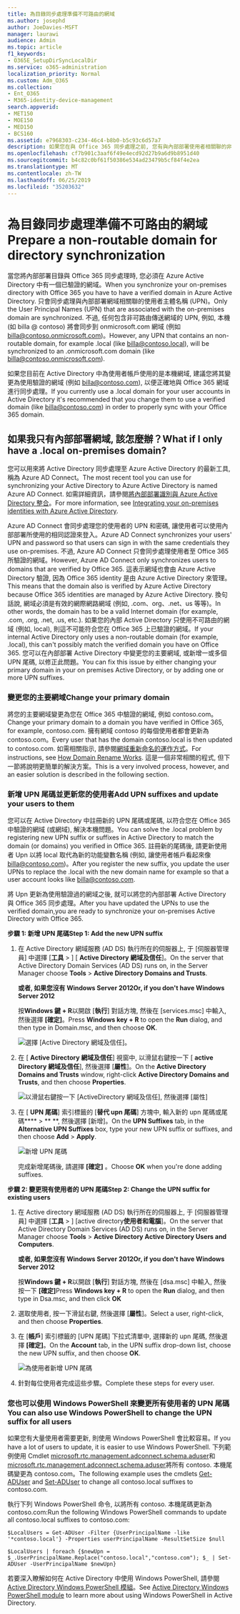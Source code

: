 ```yaml
---
title: 為目錄同步處理準備不可路由的網域
ms.author: josephd
author: JoeDavies-MSFT
manager: laurawi
audience: Admin
ms.topic: article
f1_keywords:
- O365E_SetupDirSyncLocalDir
ms.service: o365-administration
localization_priority: Normal
ms.custom: Adm_O365
ms.collection:
- Ent_O365
- M365-identity-device-management
search.appverid:
- MET150
- MOE150
- MED150
- BCS160
ms.assetid: e7968303-c234-46c4-b8b0-b5c93c6d57a7
description: 如果您在與 Office 365 同步處理之前, 您有與內部部署使用者相關聯的非 routale 網域, 請瞭解要執行的操作。
ms.openlocfilehash: cf7b901c3aaf6f49e4ecd92d27b9a6d9b8951d40
ms.sourcegitcommit: b4c82c0bf61f50386e534ad23479b5cf84f4e2ea
ms.translationtype: MT
ms.contentlocale: zh-TW
ms.lasthandoff: 06/25/2019
ms.locfileid: "35203632"
---
```

# <a name="prepare-a-non-routable-domain-for-directory-synchronization"></a><span data-ttu-id="547c7-103">為目錄同步處理準備不可路由的網域</span><span class="sxs-lookup"><span data-stu-id="547c7-103">Prepare a non-routable domain for directory synchronization</span></span>
<span data-ttu-id="547c7-104">當您將內部部署目錄與 Office 365 同步處理時, 您必須在 Azure Active Directory 中有一個已驗證的網域。</span><span class="sxs-lookup"><span data-stu-id="547c7-104">When you synchronize your on-premises directory with Office 365 you have to have a verified domain in Azure Active Directory.</span></span> <span data-ttu-id="547c7-105">只會同步處理與內部部署網域相關聯的使用者主體名稱 (UPN)。</span><span class="sxs-lookup"><span data-stu-id="547c7-105">Only the User Principal Names (UPN) that are associated with the on-premises domain are synchronized.</span></span> <span data-ttu-id="547c7-106">不過, 任何包含非可路由傳送網域的 UPN, 例如, 本機 (如 billa @ contoso) 將會同步到 onmicrosoft.com 網域 (例如 billa@contoso.onmicrosoft.com)。</span><span class="sxs-lookup"><span data-stu-id="547c7-106">However, any UPN that contains an non-routable domain, for example .local (like billa@contoso.local), will be synchronized to an .onmicrosoft.com domain (like billa@contoso.onmicrosoft.com).</span></span> 

<span data-ttu-id="547c7-107">如果您目前在 Active Directory 中為使用者帳戶使用的是本機網域, 建議您將其變更為使用驗證的網域 (例如 billa@contoso.com), 以便正確地與 Office 365 網域進行同步處理。</span><span class="sxs-lookup"><span data-stu-id="547c7-107">If you currently use a .local domain for your user accounts in Active Directory it's recommended that you change them to use a verified domain (like billa@contoso.com) in order to properly sync with your Office 365 domain.</span></span>
  
## <a name="what-if-i-only-have-a-local-on-premises-domain"></a><span data-ttu-id="547c7-108">如果我只有內部部署網域, 該怎麼辦？</span><span class="sxs-lookup"><span data-stu-id="547c7-108">What if I only have a .local on-premises domain?</span></span>

<span data-ttu-id="547c7-109">您可以用來將 Active Directory 同步處理至 Azure Active Directory 的最新工具, 稱為 Azure AD Connect。</span><span class="sxs-lookup"><span data-stu-id="547c7-109">The most recent tool you can use for synchronizing your Active Directory to Azure Active Directory is named Azure AD Connect.</span></span> <span data-ttu-id="547c7-110">如需詳細資訊，請參閱[將內部部署識別與 Azure Active Directory 整合](https://docs.microsoft.com/azure/architecture/reference-architectures/identity/azure-ad)。</span><span class="sxs-lookup"><span data-stu-id="547c7-110">For more information, see [Integrating your on-premises identities with Azure Active Directory](https://docs.microsoft.com/azure/architecture/reference-architectures/identity/azure-ad).</span></span>
  
<span data-ttu-id="547c7-111">Azure AD Connect 會同步處理您的使用者的 UPN 和密碼, 讓使用者可以使用內部部署所使用的相同認證來登入。</span><span class="sxs-lookup"><span data-stu-id="547c7-111">Azure AD Connect synchronizes your users' UPN and password so that users can sign in with the same credentials they use on-premises.</span></span> <span data-ttu-id="547c7-112">不過, Azure AD Connect 只會同步處理使用者至 Office 365 所驗證的網域。</span><span class="sxs-lookup"><span data-stu-id="547c7-112">However, Azure AD Connect only synchronizes users to domains that are verified by Office 365.</span></span> <span data-ttu-id="547c7-113">這表示網域也會由 Azure Active Directory 驗證, 因為 Office 365 identity 是由 Azure Active Directory 來管理。</span><span class="sxs-lookup"><span data-stu-id="547c7-113">This means that the domain also is verified by Azure Active Directory because Office 365 identities are managed by Azure Active Directory.</span></span> <span data-ttu-id="547c7-114">換句話說, 網域必須是有效的網際網路網域 (例如, .com、org、.net、us 等等)。</span><span class="sxs-lookup"><span data-stu-id="547c7-114">In other words, the domain has to be a valid Internet domain (for example, .com, .org, .net, .us, etc.).</span></span> <span data-ttu-id="547c7-115">如果您的內部 Active Directory 只使用不可路由的網域 (例如, local), 則這不可能符合您在 Office 365 上已驗證的網域。</span><span class="sxs-lookup"><span data-stu-id="547c7-115">If your internal Active Directory only uses a non-routable domain (for example, .local), this can't possibly match the verified domain you have on Office 365.</span></span> <span data-ttu-id="547c7-116">您可以在內部部署 Active Directory 中變更您的主要網域, 或新增一或多個 UPN 尾碼, 以修正此問題。</span><span class="sxs-lookup"><span data-stu-id="547c7-116">You can fix this issue by either changing your primary domain in your on premises Active Directory, or by adding one or more UPN suffixes.</span></span>
  
### <a name="change-your-primary-domain"></a><span data-ttu-id="547c7-117">**變更您的主要網域**</span><span class="sxs-lookup"><span data-stu-id="547c7-117">**Change your primary domain**</span></span>

<span data-ttu-id="547c7-118">將您的主要網域變更為您在 Office 365 中驗證的網域, 例如 contoso.com。</span><span class="sxs-lookup"><span data-stu-id="547c7-118">Change your primary domain to a domain you have verified in Office 365, for example, contoso.com.</span></span> <span data-ttu-id="547c7-119">擁有網域 contoso 的每個使用者都會更新為 contoso.com。</span><span class="sxs-lookup"><span data-stu-id="547c7-119">Every user that has the domain contoso.local is then updated to contoso.com.</span></span> <span data-ttu-id="547c7-120">如需相關指示, 請參閱[網域重新命名的運作方式](https://go.microsoft.com/fwlink/p/?LinkId=624174)。</span><span class="sxs-lookup"><span data-stu-id="547c7-120">For instructions, see [How Domain Rename Works](https://go.microsoft.com/fwlink/p/?LinkId=624174).</span></span> <span data-ttu-id="547c7-121">這是一個非常相關的程式, 但下一節將說明更簡單的解決方案。</span><span class="sxs-lookup"><span data-stu-id="547c7-121">This is a very involved process, however, and an easier solution is described in the following section.</span></span>
  
### <a name="add-upn-suffixes-and-update-your-users-to-them"></a><span data-ttu-id="547c7-122">**新增 UPN 尾碼並更新您的使用者**</span><span class="sxs-lookup"><span data-stu-id="547c7-122">**Add UPN suffixes and update your users to them**</span></span>

<span data-ttu-id="547c7-123">您可以在 Active Directory 中註冊新的 UPN 尾碼或尾碼, 以符合您在 Office 365 中驗證的網域 (或網域), 解決本機問題。</span><span class="sxs-lookup"><span data-stu-id="547c7-123">You can solve the .local problem by registering new UPN suffix or suffixes in Active Directory to match the domain (or domains) you verified in Office 365.</span></span> <span data-ttu-id="547c7-124">註冊新的尾碼後, 請更新使用者 Upn 以將 local 取代為新的功能變數名稱 (例如, 讓使用者帳戶看起來像 billa@contoso.com)。</span><span class="sxs-lookup"><span data-stu-id="547c7-124">After you register the new suffix, you update the user UPNs to replace the .local with the new domain name for example so that a user account looks like billa@contoso.com.</span></span>
  
<span data-ttu-id="547c7-125">將 Upn 更新為使用驗證過的網域之後, 就可以將您的內部部署 Active Directory 與 Office 365 同步處理。</span><span class="sxs-lookup"><span data-stu-id="547c7-125">After you have updated the UPNs to use the verified domain,you are ready to synchronize your on-premises Active Directory with Office 365.</span></span>
  
 <span data-ttu-id="547c7-126">**步驟 1: 新增 UPN 尾碼**</span><span class="sxs-lookup"><span data-stu-id="547c7-126">**Step 1: Add the new UPN suffix**</span></span>
  
1. <span data-ttu-id="547c7-127">在 Active Directory 網域服務 (AD DS) 執行所在的伺服器上, 于 [伺服器管理員] 中選擇 [**工具** \> ] [ **Active Directory 網域及信任**]。</span><span class="sxs-lookup"><span data-stu-id="547c7-127">On the server that Active Directory Domain Services (AD DS) runs on, in the Server Manager choose **Tools** \> **Active Directory Domains and Trusts**.</span></span>
    
    <span data-ttu-id="547c7-128">**或者, 如果您沒有 Windows Server 2012**</span><span class="sxs-lookup"><span data-stu-id="547c7-128">**Or, if you don't have Windows Server 2012**</span></span>
    
    <span data-ttu-id="547c7-129">按**Windows 鍵 + R**以開啟 [**執行**] 對話方塊, 然後在 [services.msc] 中輸入, 然後選擇 **[確定]**。</span><span class="sxs-lookup"><span data-stu-id="547c7-129">Press **Windows key + R** to open the **Run** dialog, and then type in Domain.msc, and then choose **OK**.</span></span>
    
    ![選擇 [Active Directory 網域及信任]。](media/46b6e007-9741-44af-8517-6f682e0ac974.png)
  
2. <span data-ttu-id="547c7-131">在 [ **Active Directory 網域及信任**] 視窗中, 以滑鼠右鍵按一下 [ **active Directory 網域及信任**], 然後選擇 [**屬性**]。</span><span class="sxs-lookup"><span data-stu-id="547c7-131">On the **Active Directory Domains and Trusts** window, right-click **Active Directory Domains and Trusts**, and then choose **Properties**.</span></span>
    
    ![以滑鼠右鍵按一下 [ActiveDirectory 網域及信任], 然後選擇 [屬性]](media/39d20812-ffb5-4ba9-8d7b-477377ac360d.png)
  
3. <span data-ttu-id="547c7-133">在 [ **UPN 尾碼**] 索引標籤的 [**替代 upn 尾碼**] 方塊中, 輸入新的 upn 尾碼或尾碼\*\*\*\* \> \*\* \*\*, 然後選擇 [新增]。</span><span class="sxs-lookup"><span data-stu-id="547c7-133">On the **UPN Suffixes** tab, in the **Alternative UPN Suffixes** box, type your new UPN suffix or suffixes, and then choose **Add** \> **Apply**.</span></span>
    
    ![新增 UPN 尾碼](media/a4aaf919-7adf-469a-b93f-83ef284c0915.PNG)
  
    <span data-ttu-id="547c7-135">完成新增尾碼後, 請選擇 **[確定]** 。</span><span class="sxs-lookup"><span data-stu-id="547c7-135">Choose **OK** when you're done adding suffixes.</span></span> 
    
 <span data-ttu-id="547c7-136">**步驟 2: 變更現有使用者的 UPN 尾碼**</span><span class="sxs-lookup"><span data-stu-id="547c7-136">**Step 2: Change the UPN suffix for existing users**</span></span>
  
1. <span data-ttu-id="547c7-137">在 Active directory 網域服務 (AD DS) 執行所在的伺服器上, 于 [伺服器管理員] 中選擇 [**工具** \> ] [active directory**使用者和電腦**]。</span><span class="sxs-lookup"><span data-stu-id="547c7-137">On the server that Active Directory Domain Services (AD DS) runs on, in the Server Manager choose **Tools** \> **Active Directory Active Directory Users and Computers**.</span></span>
    
    <span data-ttu-id="547c7-138">**或者, 如果您沒有 Windows Server 2012**</span><span class="sxs-lookup"><span data-stu-id="547c7-138">**Or, if you don't have Windows Server 2012**</span></span>
    
    <span data-ttu-id="547c7-139">按**Windows 鍵 + R**以開啟 [**執行**] 對話方塊, 然後在 [dsa.msc] 中輸入, 然後按一下 **[確定]**</span><span class="sxs-lookup"><span data-stu-id="547c7-139">Press **Windows key + R** to open the **Run** dialog, and then type in Dsa.msc, and then click **OK**</span></span>
    
2. <span data-ttu-id="547c7-140">選取使用者, 按一下滑鼠右鍵, 然後選擇 [**屬性**]。</span><span class="sxs-lookup"><span data-stu-id="547c7-140">Select a user, right-click, and then choose **Properties**.</span></span>
    
3. <span data-ttu-id="547c7-141">在 [**帳戶**] 索引標籤的 [UPN 尾碼] 下拉式清單中, 選擇新的 upn 尾碼, 然後選擇 **[確定]**。</span><span class="sxs-lookup"><span data-stu-id="547c7-141">On the **Account** tab, in the UPN suffix drop-down list, choose the new UPN suffix, and then choose **OK**.</span></span>
    
    ![為使用者新增 UPN 尾碼](media/54876751-49f0-48cc-b864-2623c4835563.png)
  
4. <span data-ttu-id="547c7-143">針對每位使用者完成這些步驟。</span><span class="sxs-lookup"><span data-stu-id="547c7-143">Complete these steps for every user.</span></span>
    
   
### <a name="you-can-also-use-windows-powershell-to-change-the-upn-suffix-for-all-users"></a><span data-ttu-id="547c7-144">**您也可以使用 Windows PowerShell 來變更所有使用者的 UPN 尾碼**</span><span class="sxs-lookup"><span data-stu-id="547c7-144">**You can also use Windows PowerShell to change the UPN suffix for all users**</span></span>

<span data-ttu-id="547c7-145">如果您有大量使用者需要更新, 則使用 Windows PowerShell 會比較容易。</span><span class="sxs-lookup"><span data-stu-id="547c7-145">If you have a lot of users to update, it is easier to use Windows PowerShell.</span></span> <span data-ttu-id="547c7-146">下列範例使用 Cmdlet [microsoft.rtc.management.adconnect.schema.aduser](https://go.microsoft.com/fwlink/p/?LinkId=624312)和[microsoft.rtc.management.adconnect.schema.aduser](https://go.microsoft.com/fwlink/p/?LinkId=624313)將所有 contoso. 本機尾碼變更為 contoso.com。</span><span class="sxs-lookup"><span data-stu-id="547c7-146">The following example uses the cmdlets [Get-ADUser](https://go.microsoft.com/fwlink/p/?LinkId=624312) and [Set-ADUser](https://go.microsoft.com/fwlink/p/?LinkId=624313) to change all contoso.local suffixes to contoso.com.</span></span> 

<span data-ttu-id="547c7-147">執行下列 Windows PowerShell 命令, 以將所有 contoso. 本機尾碼更新為 contoso.com:</span><span class="sxs-lookup"><span data-stu-id="547c7-147">Run the following Windows PowerShell commands to update all contoso.local suffixes to contoso.com:</span></span>
    
  ```
  $LocalUsers = Get-ADUser -Filter {UserPrincipalName -like '*contoso.local'} -Properties userPrincipalName -ResultSetSize $null
  ```

  ```
  $LocalUsers | foreach {$newUpn = $_.UserPrincipalName.Replace("contoso.local","contoso.com"); $_ | Set-ADUser -UserPrincipalName $newUpn}
  ```
<span data-ttu-id="547c7-148">若要深入瞭解如何在 Active Directory 中使用 Windows PowerShell, 請參閱[Active Directory Windows PowerShell 模組](https://go.microsoft.com/fwlink/p/?LinkId=624314)。</span><span class="sxs-lookup"><span data-stu-id="547c7-148">See [Active Directory Windows PowerShell module](https://go.microsoft.com/fwlink/p/?LinkId=624314) to learn more about using Windows PowerShell in Active Directory.</span></span> 

